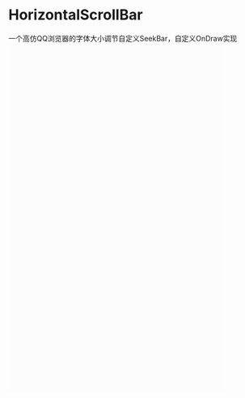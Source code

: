 # HorizontalScrollBar
一个高仿QQ浏览器的字体大小调节自定义SeekBar，自定义OnDraw实现
![image](https://github.com/HanselLi/HorizontalScrollBar/blob/master/GIF.gif)
